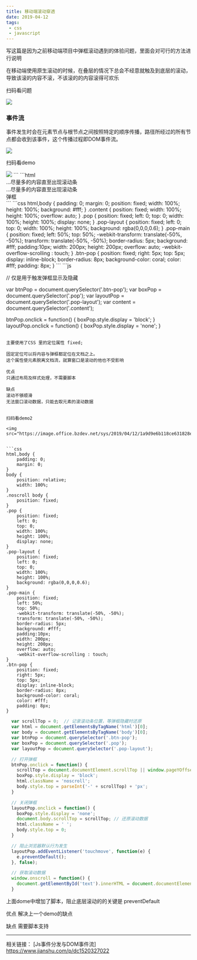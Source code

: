 ```yaml
---
title: 移动端滚动穿透
date: 2019-04-12
tags:
 - css
 - javascript
---
```


写这篇是因为之前移动端项目中弹框滚动遇到的体验问题，里面会对可行的方法进行说明

<!-- more -->

在移动端使用原生滚动的时候，在叠层的情况下总会不经意就触及到底层的滚动，导致该滚的内容不滚，不该滚的的内容滚得可欢乐

扫码看问题

<img src="https://image.office.bzdev.net/sys/2019/04/12/2a90b57e4412f45b026ac71f959fafec689793.jpg">

### 事件流

事件发生时会在元素节点与根节点之间按照特定的顺序传播，路径所经过的所有节点都会收到该事件，这个传播过程即DOM事件流。

<img src="https://www.w3.org/TR/DOM-Level-3-Events/images/eventflow.svg">


扫码看demo

<img src="https://image.office.bzdev.net/sys/2019/04/12/b7257a0cf34ee93cb7a913d96d9a2064658695.jpg">
```
```html
<html>
  <body>
    <div class="content">
      ...尽量多的内容直至出现滚动条
    </div>
    <div class="pop">
        <div class="pop-layout"></div>
        <div class="pop-main">...尽量多的内容直至出现滚动条</div>
    </div>
    <div class="btn-pop">弹框</div>
  </body>
</html>
```
```css
   html,body {
        padding: 0;
        margin: 0;    
        position: fixed;
        width: 100%;
        height: 100%;
        background: #fff;
    }
    .content {
        position: fixed;
        width: 100%;
        height: 100%;
        overflow: auto;
    } 
    .pop {
        position: fixed;
        left: 0;
        top: 0;
        width: 100%; 
        height: 100%;
        display: none;
    }
    .pop-layout {
        position: fixed;
        left: 0;
        top: 0;
        width: 100%;
        height: 100%;
        background: rgba(0,0,0,0.6);
    }
    .pop-main {
        position: fixed;
        left: 50%;
        top: 50%;
        -webkit-transform: translate(-50%, -50%);
        transform: translate(-50%, -50%);
        border-radius: 5px;
        background: #fff;
        padding:10px;
        width: 200px;
        height: 200px;
        overflow: auto;
        -webkit-overflow-scrolling : touch;
    }
    .btn-pop {
        position: fixed;
        right: 5px;
        top: 5px;
        display: inline-block;
        border-radius: 8px;
        background-color: coral;
        color: #fff;
        padding: 8px;
    }
```
```js

 // 仅是用于触发弹框显示及隐藏

  var btnPop = document.querySelector('.btn-pop');
  var boxPop = document.querySelector('.pop');
  var layoutPop = document.querySelector('.pop-layout');
  var content = document.querySelector('.content');
  
  btnPop.onclick = function() { 
      boxPop.style.display = 'block';
  }
  layoutPop.onclick = function() {
      boxPop.style.display = 'none';
  }

```

主要使用了CSS 里的定位属性 fixed;

固定定位可以将内容与弹框都定位在文档之上。
这个属性使元素脱离文档流，就算窗口是滚动的他也不受影响

优点
只通过布局及样式处理，不需要脚本

缺点 
滚动不够顺滑
无法窗口滚动数据，只能去取元素的滚动数据


扫码看demo2

<img src="https://image.office.bzdev.net/sys/2019/04/12/1a9d9e6b118ce631828eae3368491999359002.jpg">


```css
html,body {
    padding: 0;
    margin: 0;    
}
body {
    position: relative;
    width: 100%;
}
.noscroll body {
    position: fixed;
}
.pop {
    position: fixed;
    left: 0;
    top: 0;
    width: 100%;
    height: 100%;
    display: none;
}
.pop-layout {
    position: fixed;
    left: 0;
    top: 0;
    width: 100%;
    height: 100%;
    background: rgba(0,0,0,0.6);
}
.pop-main {
    position: fixed;
    left: 50%;
    top: 50%;
    -webkit-transform: translate(-50%, -50%);
    transform: translate(-50%, -50%);
    border-radius: 5px;
    background: #fff;
    padding:10px;
    width: 200px;
    height: 200px;
    overflow: auto;
    -webkit-overflow-scrolling : touch;
}
.btn-pop {
    position: fixed;
    right: 5px;
    top: 5px;
    display: inline-block;
    border-radius: 8px;
    background-color: coral;
    color: #fff;
    padding: 8px;
}
```

```js
  var scrollTop = 0;  // 记录滚动条位置，等弹框隐藏时还原
  var html = document.getElementsByTagName('html')[0];
  var body = document.getElementsByTagName('body')[0];
  var btnPop = document.querySelector('.btn-pop');
  var boxPop = document.querySelector('.pop');
  var layoutPop = document.querySelector('.pop-layout');

  // 打开弹框
  btnPop.onclick = function() { 
    scrollTop = document.documentElement.scrollTop || window.pageYOffset || document.body.scrollTop; // 记录滚动数据
    boxPop.style.display = 'block';
    html.className = 'noscroll';
    body.style.top = parseInt('-' + scrollTop) + 'px';
  }

  // 关闭弹框
  layoutPop.onclick = function() {
    boxPop.style.display = 'none';
    document.body.scrollTop = scrollTop; // 还原滚动数据
    html.className = ' ';
    body.style.top = 0;
  }

  // 阻止浏览器默认行为发生
  layoutPop.addEventListener('touchmove', function(e) {
    e.preventDefault();
  }, false);

  // 获取滚动数据
  window.onscroll = function() {
    document.getElementById('text').innerHTML = document.documentElement.scrollTop || document.body.scrollTop;
  }

```
上面dome中增加了脚本，阻止底层滚动的的关键是 preventDefault

优点
解决上一个demo的缺点

缺点
需要脚本支持



---
相关链接：
[Js事件分发与DOM事件流] https://www.jianshu.com/p/dc1520327022
